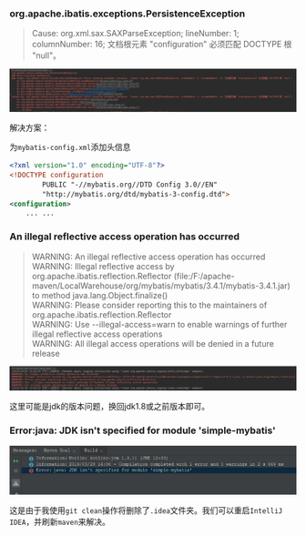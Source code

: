 ### org.apache.ibatis.exceptions.PersistenceException
> Cause: org.xml.sax.SAXParseException; lineNumber: 1; columnNumber: 16; 文档根元素 "configuration" 必须匹配 DOCTYPE 根 "null"。

![](_image/20190328120511.jpg)

解决方案：

为`mybatis-config.xml`添加头信息
```xml
<?xml version="1.0" encoding="UTF-8"?>
<!DOCTYPE configuration
        PUBLIC "-//mybatis.org//DTD Config 3.0//EN"
        "http://mybatis.org/dtd/mybatis-3-config.dtd">
<configuration>
    ... ...
```

### An illegal reflective access operation has occurred
> WARNING: An illegal reflective access operation has occurred<br>
> WARNING: Illegal reflective access by org.apache.ibatis.reflection.Reflector (file:/F:/apache-maven/LocalWarehouse/org/mybatis/mybatis/3.4.1/mybatis-3.4.1.jar) to method java.lang.Object.finalize()<br>
> WARNING: Please consider reporting this to the maintainers of org.apache.ibatis.reflection.Reflector<br>
> WARNING: Use --illegal-access=warn to enable warnings of further illegal reflective access operations<br>
> WARNING: All illegal access operations will be denied in a future release

![](_image/20190328134358.jpg)

这里可能是jdk的版本问题，换回jdk1.8或之前版本即可。

### Error:java: JDK isn't specified for module 'simple-mybatis'

![](_image/20190328140636.jpg)

这是由于我使用`git clean`操作将删除了`.idea`文件夹。我们可以重启`IntelliJ IDEA`，并刷新`maven`来解决。
